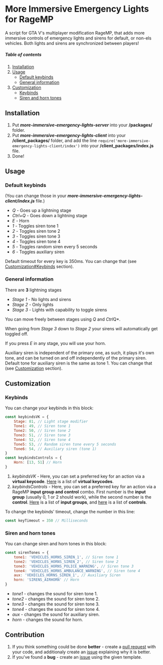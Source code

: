 
# More Immersive Emergency Lights for RageMP

A script for GTA V's multiplayer modification RageMP, that adds more immersive controls of emergency lights and sirens for default, or non-els vehicles. Both lights and sirens are synchronized between players!

##### Table of contents

1. [Installation](#Installation)
2. [Usage](#Usage)
    * [Default keybinds](#Default-keybinds)
    * [General information](#General-information)
3. [Customization](#Customization)
    * [Keybinds](#Keybinds)
    * [Siren and horn tones](#Siren-and-horn-tones)

## Installation

1. Put **_more-immersive-emergency-lights-server_** into your **/packages/** folder.
2. Put **_more-immersive-emergency-lights-client_** into your **/client_packages/** folder, and add the line `require('more-immersive-emergency-lights-client/index')` into your **/client_packages/index.js** file.
3. Done!

## Usage

### Default keybinds

(You can change those in your **_more-immersive-emergency-lights-client/index.js_** file.)

* *Q* - Goes up a lightning stage
* *Ctrl+Q* - Goes down a lightning stage
* *E* - Horn
* *1* - Toggles siren tone 1
* *2* - Toggles siren tone 2
* *3* - Toggles siren tone 3
* *4* - Toggles siren tone 4
* *5* - Toggles random siren every 5 seconds
* *6* - Toggles auxiliary siren

Default timeout for every key is 350ms. You can change that (see [Customization#Keybinds](#Keybinds) section).

### General information

There are **3** lightning stages

* *Stage 1* - No lights and sirens
* *Stage 2* - Only lights
* *Stage 3* - Lights with capability to toggle sirens

You can move freely between stages using *Q* and *Ctrl*Q*.

When going from *Stage 3* down to *Stage 2* your sirens will automatically get toggled off.

If you press *E* in any stage, you will use your horn.

Auxiliary siren is independent of the primary one, as such, it plays it's own tone, and can be turned on and off independently of the primary siren. \
Default tone for auxiliary siren is the same as tone 1. You can change that (see [Customization](#Customization) section).

## Customization

### Keybinds

You can change your keybinds in this block:

```Javascript
const keybindsVK = {
    Stage: 81, // Light stage modifier
    Tone1: 49, // Siren tone 1
    Tone2: 50, // Siren tone 2
    Tone3: 51, // Siren tone 3
    Tone4: 52, // Siren tone 4
    Tone5: 53, // Random siren tone every 5 seconds
    Tone6: 54, // Auxiliary siren (tone 1)
}
const keybindsControls = {
    Horn: [13, 51] // Horn
}
```

1. *keybindsVK* - Here, you can set a preferred key for an action via a **virtual keycode**. [Here](https://docs.microsoft.com/en-us/windows/desktop/inputdev/virtual-key-codes) is a list of **virtual keycodes**.
2. *keybindsControls* - Here, you can set a preferred key for an action via a RageMP **input group and control** combo. First number is the **input group** (usually 0, 1 or 2 should work), while the second number is the **control**. [Here](https://wiki.rage.mp/index.php?title=InputGroup) is a list of **input groups**, and [here](https://wiki.rage.mp/index.php?title=Controls) is a list of **controls**.

To change the keybinds' timeout, change the number in this line:

```Javascript
const keyTimeout = 350 // Milliseconds
```

### Siren and horn tones

You can change siren and horn tones in this block:

```Javascript
const sirenTones = {
    tone1: 'VEHICLES_HORNS_SIREN_1', // Siren tone 1
    tone2: 'VEHICLES_HORNS_SIREN_2', // Siren tone 2
    tone3: 'VEHICLES_HORNS_POLICE_WARNING', // Siren tone 3
    tone4: 'VEHICLES_HORNS_AMBULANCE_WARNING', // Siren tone 4
    aux: 'VEHICLES_HORNS_SIREN_1', // Auxiliary Siren
    horn: 'SIRENS_AIRHORN' // Horn
}
```

* *tone1* - changes the sound for siren tone 1.
* *tone2* - changes the sound for siren tone 2.
* *tone3* - changes the sound for siren tone 3.
* *tone4* - changes the sound for siren tone 4.
* *aux* - changes the sound for auxiliary siren.
* *horn* - changes the sound for horn.

## Contribution

1. If you think something could be done **better** - create a [pull request](./pulls) with your code, and additionaly create an [issue](./issues) explaining why it is better.
2. If you've found a **bug** - create an [issue](./issues) using the given template.
